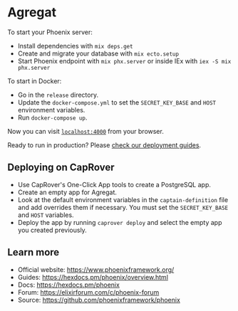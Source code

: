 # Agregat

To start your Phoenix server:

  * Install dependencies with `mix deps.get`
  * Create and migrate your database with `mix ecto.setup`
  * Start Phoenix endpoint with `mix phx.server` or inside IEx with `iex -S mix phx.server`
  
To start in Docker:

  * Go in the `release` directory.
  * Update the `docker-compose.yml` to set the `SECRET_KEY_BASE` and `HOST` environment variables.
  * Run `docker-compose up`.

Now you can visit [`localhost:4000`](http://localhost:4000) from your browser.

Ready to run in production? Please [check our deployment guides](https://hexdocs.pm/phoenix/deployment.html).

## Deploying on CapRover

* Use CapRover's One-Click App tools to create a PostgreSQL app.
* Create an empty app for Agregat.
* Look at the default environment variables in the `captain-definition` file and add overrides them if necessary. You must set the `SECRET_KEY_BASE` and `HOST` variables.
* Deploy the app by running `caprover deploy` and select the empty app you created previously.

## Learn more

  * Official website: https://www.phoenixframework.org/
  * Guides: https://hexdocs.pm/phoenix/overview.html
  * Docs: https://hexdocs.pm/phoenix
  * Forum: https://elixirforum.com/c/phoenix-forum
  * Source: https://github.com/phoenixframework/phoenix
